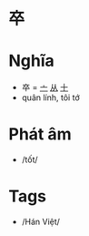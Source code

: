 # 卒

# Nghĩa
* 卒 = [亠](亠.md) [从](从.md) [十](十.md)
* quân lính, tôi tớ

# Phát âm
* /tốt/

# Tags
* /Hán Việt/

